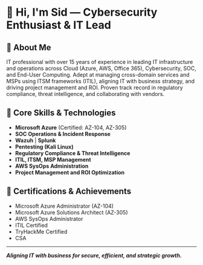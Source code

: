 # 👋 Hi, I'm Sid — Cybersecurity Enthusiast & IT Lead

## 🔹 About Me  
IT professional with over 15 years of experience in leading IT infrastructure and operations across Cloud (Azure, AWS, Office 365), Cybersecurity, SOC, and End-User Computing. Adept at managing cross-domain services and MSPs using ITSM frameworks (ITIL), aligning IT with business strategy, and driving project management and ROI. Proven track record in regulatory compliance, threat intelligence, and collaborating with vendors.

## 🔹 Core Skills & Technologies  
- **Microsoft Azure** (Certified: AZ-104, AZ-305)
- **SOC Operations & Incident Response**
- **Wazuh** | **Splunk** 
- **Pentesting (Kali Linux)**
- **Regulatory Compliance & Threat Intelligence**
- **ITIL, ITSM, MSP Management**
- **AWS SysOps Administration**
- **Project Management and ROI Optimization**

## 🔹 Certifications & Achievements  
- Microsoft Azure Administrator (AZ-104)
- Microsoft Azure Solutions Architect (AZ-305)
- AWS SysOps Administrator
- ITIL Certified
- TryHackMe Certified
- CSA

---

**_Aligning IT with business for secure, efficient, and strategic growth._**
